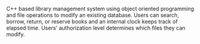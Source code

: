 C++ based library management system using object oriented programming and file operations to modify an existing
database. Users can search, borrow, return, or reserve books and an internal clock keeps track of
elapsed time. Users' authorization level determines which files they can modify.
